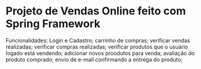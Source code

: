 <h1>Projeto de Vendas Online feito com Spring Framework</h1>

Funcionalidades:
Login e Cadastro;
carrinho de compras;
verificar vendas realizadas;
verificar compras realizadas;
verificar produtos que o usuário logado está vendendo;
adicionar novos proodutos para venda;
avaliação do produto comprado;
envio de e-mail confirmando a entrega do produto;
